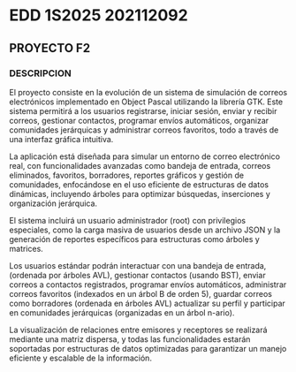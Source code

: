 # EDD 1S2025 202112092
## PROYECTO F2
### DESCRIPCION

El proyecto consiste en la evolución de un sistema de simulación de correos electrónicos implementado en
Object Pascal utilizando la librería GTK. Este sistema permitirá a los usuarios registrarse, iniciar sesión,
enviar y recibir correos, gestionar contactos, programar envíos automáticos, organizar comunidades
jerárquicas y administrar correos favoritos, todo a través de una interfaz gráfica intuitiva. 

La aplicación está
diseñada para simular un entorno de correo electrónico real, con funcionalidades avanzadas como bandeja
de entrada, correos eliminados, favoritos, borradores, reportes gráficos y gestión de comunidades,
enfocándose en el uso eficiente de estructuras de datos dinámicas, incluyendo árboles para optimizar
búsquedas, inserciones y organización jerárquica.

El sistema incluirá un usuario administrador (root) con privilegios especiales, como la carga masiva de
usuarios desde un archivo JSON y la generación de reportes específicos para estructuras como árboles y
matrices. 

Los usuarios estándar podrán interactuar con una bandeja de entrada, (ordenada por árboles
AVL), gestionar contactos (usando BST), enviar correos a contactos registrados, programar envíos
automáticos, administrar correos favoritos (indexados en un árbol B de orden 5), guardar correos como
borradores (ordenada en árboles AVL) actualizar su perfil y participar en comunidades jerárquicas
(organizadas en un árbol n-ario). 

La visualización de relaciones entre emisores y receptores se realizará
mediante una matriz dispersa, y todas las funcionalidades estarán soportadas por estructuras de datos
optimizadas para garantizar un manejo eficiente y escalable de la información.
